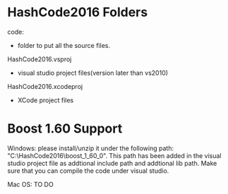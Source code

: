 # HashCode2016 Folders
code:
- folder to put all the source files.

HashCode2016.vsproj
- visual studio project files(version later than vs2010)

HashCode2016.xcodeproj
- XCode project files


# Boost 1.60 Support
Windows:
please install/unzip it under the following path: "C:\HashCode2016\boost_1_60_0". This path has been added in the visual studio project file as addtional include path and addtional lib path. Make sure that you can compile the code under visual studio.

Mac OS:
TO DO


